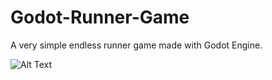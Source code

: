 # Godot-Runner-Game
A very simple endless runner game made with Godot Engine.

![Alt Text](https://giphy.com/gifs/pgkqWggvUUd7e3iprE)
